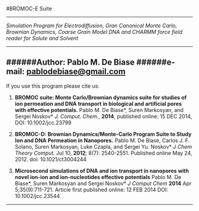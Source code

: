 #BROMOC-E Suite
************

*Simulation Program for Electrodiffusion, Gran Canonical Monte Carlo, Brownian Dynamics, Coarse Grain Model DNA and CHARMM force field reader for Solute and Solvent*

---------------------------------------------------------------
######Author: Pablo M. De Biase
######e-mail: pablodebiase@gmail.com
---------------------------------------------------------------
If you use this program please cite us:

1. **BROMOC suite: Monte Carlo/Brownian dynamics suite for studies of ion permeation and DNA transport in biological and artificial pores with effective potentials.**
Pablo M. De Biase\*, Suren Markosyan, and Sergei Noskov\*
*J. Comput. Chem.*, **2014**, published online: 15 DEC 2014, DOI: 10.1002/jcc.23799

2. **BROMOC-D: Brownian Dynamics/Monte-Carlo Program Suite to Study Ion and DNA Permeation in Nanopores.**
Pablo M. De Biase, Carlos J. F. Solano, Suren Markosyan, Luke Czapla, and Sergei Yu. Noskov\*
*J Chem Theory Comput.* Jul 10, **2012**; 8(7): 2540-2551.
Published online May 24, 2012. doi:  10.1021/ct3004244

3. **Microsecond simulations of DNA and ion transport in nanopores with novel ion-ion and ion-nucleotides effective potentials**
Pablo M. De Biase\*, Suren Markosyan and Sergei Noskov\*
*J Comput Chem* **2014** Apr 5;35(9):711-721.
Article first published online: 12 FEB 2014
DOI: 10.1002/jcc.23544

---------------------------------------------------------------


